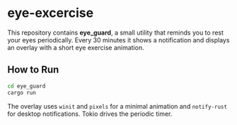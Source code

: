 # eye-excercise

This repository contains **eye_guard**, a small utility that reminds you to rest your eyes periodically. Every 30 minutes it shows a notification and displays an overlay with a short eye exercise animation.

## How to Run

```bash
cd eye_guard
cargo run
```

The overlay uses `winit` and `pixels` for a minimal animation and `notify-rust` for desktop notifications. Tokio drives the periodic timer.
